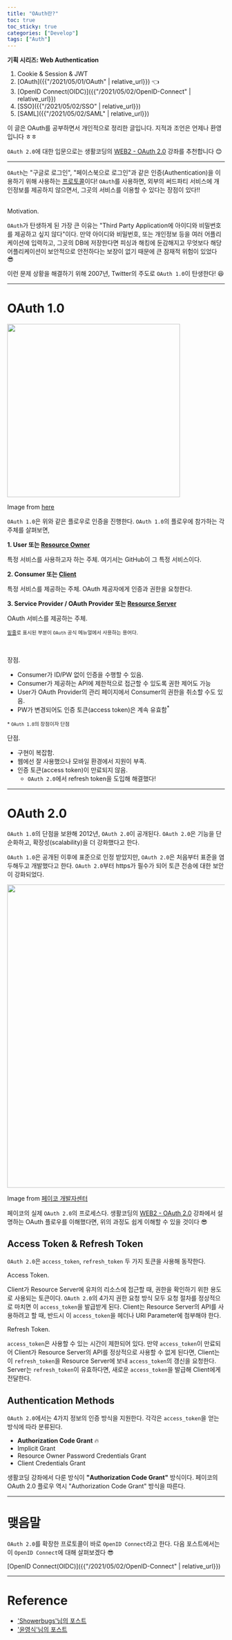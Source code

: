 ```yaml
---
title: "OAuth란?"
toc: true
toc_sticky: true
categories: ["Develop"]
tags: ["Auth"]
---
```



<div class="notice" markdown="1">

**기획 시리즈: Web Authentication**

1. Cookie & Session & JWT
2. [OAuth]({{"/2021/05/01/OAuth" | relative_url}}) 👈
3. [OpenID Connect(OIDC)]({{"/2021/05/02/OpenID-Connect" | relative_url}})
4. [SSO]({{"/2021/05/02/SSO" | relative_url}})
5. [SAML]({{"/2021/05/02/SAML" | relative_url}})

</div>

이 글은 OAuth를 공부하면서 개인적으로 정리한 글입니다. 지적과 조언은 언제나 환영입니다 ㅎㅎ

`OAuth 2.0`에 대한 입문으로는 생활코딩의 [WEB2 - OAuth 2.0](https://opentutorials.org/course/3405) 강좌를 추천합니다 😊

<hr/>

`OAuth`는 "구글로 로그인", "페이스북으로 로그인"과 같은 인증(Authentication)을 이용하기 위해 사용하는 <u>프로토콜</u>이다! `OAuth`를 사용하면, <span class="half_HL">외부의 써드파티 서비스에 개인정보를 제공하지 않으면서, 그곳의 서비스를 이용할 수 있다는 장점</span>이 있다!!

<br><span class="statement-title">Motivation.</span><br>

`OAuth`가 탄생하게 된 가장 큰 이유는 <span class="half_HL">"Third Party Application에 아이디와 비밀번호를 제공하고 싶지 않다"</span>이다. 만약 아이디와 비밀번호, 또는 개인정보 등을 여러 어플리케이션에 입력하고, 그곳의 DB에 저장한다면 피싱과 해킹에 둔감해지고 무엇보다 해당 어플리케이션이 보안적으로 안전하다는 보장이 없기 때문에 큰 잠재적 위험이 있었다 😎

이런 문제 상황을 해결하기 위해 2007년, Twitter의 주도로 `OAuth 1.0`이 탄생한다! 😆

<hr/>

# OAuth 1.0

<div class="img-wrapper">
<img src="https://i2.wp.com/earlybird.kr/wp-content/uploads/2013/02/oauth2_triangle2.png?w=624" width="400px">
<p>Image from <a href="https://showerbugs.github.io/2017-11-16/OAuth-%EB%9E%80-%EB%AC%B4%EC%97%87%EC%9D%BC%EA%B9%8C">here</a></p>
</div>

`OAuth 1.0`은 위와 같은 플로우로 인증을 진행한다. `OAuth 1.0`의 플로우에 참가하는 각 주체를 살펴보면,

**1\. User 또는 <u>Resource Owner</u>**

특정 서비스를 사용하고자 하는 주체. 여기서는 GitHub이 그 특정 서비스이다.

**2\. Consumer 또는 <u>Client</u>**

특정 서비스를 제공하는 주체. OAuth 제공자에게 인증과 권한을 요청한다.

**3\. Service Provider / OAuth Provider 또는 <u>Resource Server</u>**

OAuth 서비스를 제공하는 주체.

<small><u>밑줄</u>로 표시된 부분이 `OAuth` 공식 메뉴얼에서 사용하는 용어다.</small>

<br/>

<span class="statement-title">장점.</span><br>

- Consumer가 ID/PW 없이 인증을 수행할 수 있음.
- Consumer가 제공하는 API에 제한적으로 접근할 수 있도록 권한 제어도 가능
- User가 OAuth Provider의 관리 페이지에서 Consumer의 권한을 취소할 수도 있음.
- PW가 변경되어도 인증 토큰(access token)은 계속 유효함<sup>*</sup>

<small>\* `OAuth 1.0`의 장점이자 단점</small>

<span class="statement-title">단점.</span><br>

- 구현이 복잡함.
- 웹에선 잘 사용했으나 모바일 환경에서 지원이 부족.
- 인증 토큰(access token)이 만료되지 않음.
  - `OAuth 2.0`에서 refresh token을 도입해 해결했다!

<hr/>

# OAuth 2.0

`OAuth 1.0`의 단점을 보완해 2012년, `OAuth 2.0`이 공개된다. `OAuth 2.0`은 기능을 단순화하고, 확장성(scalability)을 더 강화했다고 한다.

`OAuth 1.0`은 공개된 이후에 표준으로 인정 받았지만, `OAuth 2.0`은 처음부터 표준을 염두해두고 개발했다고 한다. `OAuth 2.0`부터 <span class="half_HL">https가 필수</span>가 되어 토큰 전송에 대한 보안이 강화되었다.

<div class="img-wrapper">
<img src="https://developers.payco.com/static/img/@img_guide2.jpg" width="700px">
<p>Image from <a href="https://developers.payco.com/guide/development/start">페이코 개발자센터</a></p>
</div>

페이코의 실제 `OAuth 2.0`의 프로세스다. 생활코딩의 [WEB2 - OAuth 2.0](https://opentutorials.org/course/3405) 강좌에서 설명하는 OAuth 플로우를 이해했다면, 위의 과정도 쉽게 이해할 수 있을 것이다 😎


## Access Token & Refresh Token

`OAuth 2.0`은 `access_token`, `refresh_token` 두 가지 토큰을 사용해 동작한다.

<span class="statement-title">Access Token.</span><br>

Client가 Resource Server에 유저의 리소스에 접근할 때, 권한을 확인하기 위한 용도로 사용되는 토큰이다. `OAuth 2.0`의 4가지 권한 요청 방식 모두 요청 절차를 정상적으로 마치면 이 `access_token`을 발급받게 된다. Client는 Resource Server의 API를 사용하려고 할 때, 반드시 이 `access_token`을 헤더나 URI Parameter에 첨부해야 한다.

<span class="statement-title">Refresh Token.</span><br>

`access_token`은 사용할 수 있는 시간이 제한되어 있다. 만약 `access_token`이 만료되어 Client가 Resource Server의 API를 정상적으로 사용할 수 없게 된다면, Client는 이 `refresh_token`을 Resource Server에 보내 `access_token`의 갱신을 요청한다. Server는 `refresh_token`이 유효하다면, 새로운 `access_token`을 발급해 Client에게 전달한다.


## Authentication Methods

`OAuth 2.0`에서는 4가지 정보의 인증 방식을 지원한다. 각각은 `access_token`을 얻는 방식에 따라 분류된다.

- **Authorization Code Grant** 🔥
- Implicit Grant
- Resource Owner Password Credentials Grant
- Client Credentials Grant

생활코딩 강좌에서 다룬 방식이 **"Authorization Code Grant"** 방식이다. 페이코의 OAuth 2.0 플로우 역시 "Authorization Code Grant" 방식을 따른다.

<hr/>

# 맺음말

`OAuth 2.0`를 확장한 프로토콜이 바로 `OpenID Connect`라고 한다. 다음 포스트에서는 이 `OpenID Connect`에 대해 살펴보겠다 😎

[OpenID Connect(OIDC)]({{"/2021/05/02/OpenID-Connect" | relative_url}})

<hr/>

# Reference

- ['Showerbugs'님의 포스트](https://showerbugs.github.io/2017-11-16/OAuth-%EB%9E%80-%EB%AC%B4%EC%97%87%EC%9D%BC%EA%B9%8C)
- ['윤영식'님의 포스트](https://mobicon.tistory.com/359)